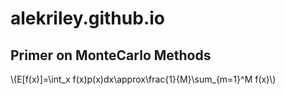 # alekriley.github.io

## Primer on MonteCarlo Methods
\\(E[f(x)]=\int_x f(x)p(x)dx\approx\frac{1}{M}\sum_{m=1}^M f(x)\\)
